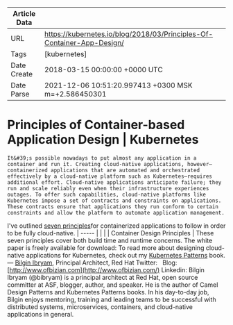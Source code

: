 |             Article Data             ||
| ----------------- | ----------------- |
| URL               | https://kubernetes.io/blog/2018/03/Principles-Of-Container-App-Design/        |
| Tags              | [kubernetes]       |
| Date Create       | 2018-03-15 00:00:00 &#43;0000 UTC |
| Date Parse        | 2021-12-06 10:51:20.997413 &#43;0300 MSK m=&#43;2.586450301  |

# Principles of Container-based Application Design | Kubernetes

	
	
	
	
	It&#39;s possible nowadays to put almost any application in a container and run it. Creating cloud-native applications, however—containerized applications that are automated and orchestrated effectively by a cloud-native platform such as Kubernetes—requires additional effort. Cloud-native applications anticipate failure; they run and scale reliably even when their infrastructure experiences outages. To offer such capabilities, cloud-native platforms like Kubernetes impose a set of contracts and constraints on applications. These contracts ensure that applications they run conform to certain constraints and allow the platform to automate application management.
I&#39;ve outlined [seven principles](https://www.redhat.com/en/resources/cloud-native-container-design-whitepaper)for containerized applications to follow in order to be fully cloud-native.
| ----- |
|   |
| Container Design Principles |
These seven principles cover both build time and runtime concerns.
The white paper is freely available for download:
To read more about designing cloud-native applications for Kubernetes, check out my [Kubernetes Patterns](http://leanpub.com/k8spatterns/) book.
— [Bilgin Ibryam](http://twitter.com/bibryam), Principal Architect, Red Hat
Twitter:  
Blog: [http://www.ofbizian.com](http://www.ofbizian.com/)
Linkedin:
Bilgin Ibryam (@bibryam) is a principal architect at Red Hat, open source committer at ASF, blogger, author, and speaker. He is the author of Camel Design Patterns and Kubernetes Patterns books. In his day-to-day job, Bilgin enjoys mentoring, training and leading teams to be successful with distributed systems, microservices, containers, and cloud-native applications in general.


	

	


